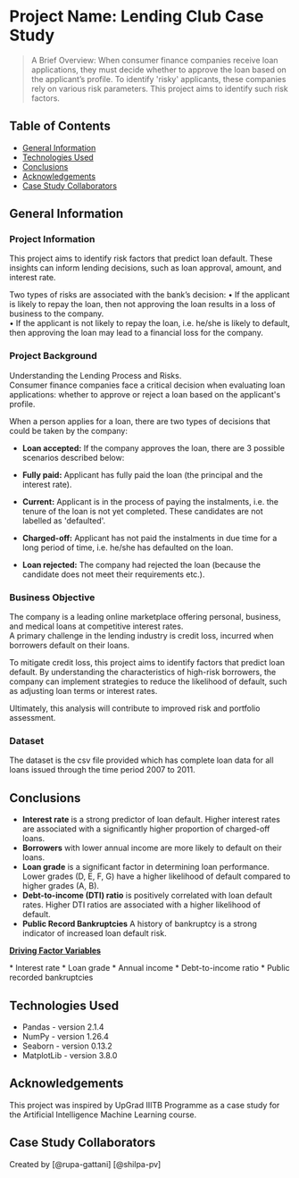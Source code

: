 # Project Name: Lending Club Case Study
> A Brief Overview: When consumer finance companies receive loan applications, they must decide whether to approve the loan based on the applicant’s profile. To identify 'risky' applicants, these companies rely on various risk parameters. This project aims to identify such risk factors.

## Table of Contents
* [General Information](#general-information)
* [Technologies Used](#technologies-used)
* [Conclusions](#conclusions)
* [Acknowledgements](#acknowledgements)
* [Case Study Collaborators](#case-study-collaborators)

## General Information
### Project Information
This project aims to identify risk factors that predict loan default. 
These insights can inform lending decisions, such as loan approval, amount, and interest rate.  

Two types of risks are associated with the bank’s decision:
• If the applicant is likely to repay the loan, then not approving the loan results in a loss of business to the company.  
• If the applicant is not likely to repay the loan, i.e. he/she is likely to default, then approving the loan may lead to a financial loss for the company.  

### Project Background
Understanding the Lending Process and Risks.  
Consumer finance companies face a critical decision when evaluating loan applications: whether to approve or reject a loan based on the applicant's profile.  

When a person applies for a loan, there are two types of decisions that could be taken by the company:  
* **Loan accepted:** If the company approves the loan, there are 3 possible scenarios described below:  
 * **Fully paid:** Applicant has fully paid the loan (the principal and the interest rate).  
 * **Current:** Applicant is in the process of paying the instalments, i.e. the tenure of the loan is not yet completed. These candidates are not labelled as 'defaulted'.  
 * **Charged-off:** Applicant has not paid the instalments in due time for a long period of time, i.e. he/she has defaulted on the loan.  

* **Loan rejected:** The company had rejected the loan (because the candidate does not meet their requirements etc.). 

### Business Objective
The company is a leading online marketplace offering personal, business, and medical loans at competitive interest rates.   
A primary challenge in the lending industry is credit loss, incurred when borrowers default on their loans.  

To mitigate credit loss, this project aims to identify factors that predict loan default. By understanding the characteristics of high-risk borrowers, the company can implement strategies to reduce the likelihood of default, such as adjusting loan terms or interest rates.  

Ultimately, this analysis will contribute to improved risk and portfolio assessment.  

### Dataset
The dataset is the csv file provided which has complete loan data for all loans issued through the time period 2007 to 2011.

## Conclusions
* **Interest rate** is a strong predictor of loan default. Higher interest rates are associated with a significantly higher proportion of charged-off loans.
* **Borrowers** with lower annual income are more likely to default on their loans.
* **Loan grade** is a significant factor in determining loan performance. Lower grades (D, E, F, G) have a higher likelihood of default compared to higher grades (A, B).
* **Debt-to-income (DTI) ratio** is positively correlated with loan default rates. Higher DTI ratios are associated with a higher likelihood of default.
* **Public Record Bankruptcies** A history of bankruptcy is a strong indicator of increased loan default risk.

<p style="font-size:14px;"><u><b>Driving Factor Variables</b></u></p>  
* Interest rate
* Loan grade
* Annual income
* Debt-to-income ratio
* Public recorded bankruptcies

## Technologies Used
- Pandas - version 2.1.4
- NumPy - version 1.26.4
- Seaborn - version 0.13.2
- MatplotLib - version 3.8.0


## Acknowledgements
This project was inspired by UpGrad IIITB Programme as a case study for the Artificial Intelligence Machine Learning course.

## Case Study Collaborators
Created by [@rupa-gattani] [@shilpa-pv]
